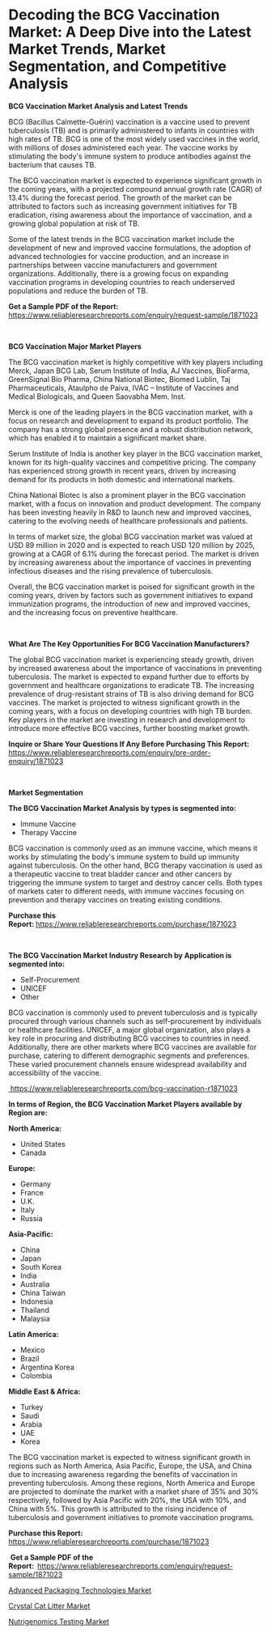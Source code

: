 <p><h1>Decoding the BCG Vaccination Market: A Deep Dive into the Latest Market Trends, Market Segmentation, and Competitive Analysis</h1></p><p><strong>BCG Vaccination Market Analysis and Latest Trends</strong></p>
<p><p>BCG (Bacillus Calmette-Guérin) vaccination is a vaccine used to prevent tuberculosis (TB) and is primarily administered to infants in countries with high rates of TB. BCG is one of the most widely used vaccines in the world, with millions of doses administered each year. The vaccine works by stimulating the body's immune system to produce antibodies against the bacterium that causes TB.</p><p>The BCG vaccination market is expected to experience significant growth in the coming years, with a projected compound annual growth rate (CAGR) of 13.4% during the forecast period. The growth of the market can be attributed to factors such as increasing government initiatives for TB eradication, rising awareness about the importance of vaccination, and a growing global population at risk of TB.</p><p>Some of the latest trends in the BCG vaccination market include the development of new and improved vaccine formulations, the adoption of advanced technologies for vaccine production, and an increase in partnerships between vaccine manufacturers and government organizations. Additionally, there is a growing focus on expanding vaccination programs in developing countries to reach underserved populations and reduce the burden of TB.</p></p>
<p><strong>Get a Sample PDF of the Report:&nbsp;</strong> <a href="https://www.reliableresearchreports.com/enquiry/request-sample/1871023">https://www.reliableresearchreports.com/enquiry/request-sample/1871023</a></p>
<p>&nbsp;</p>
<p><strong>BCG Vaccination Major Market Players</strong></p>
<p><p>The BCG vaccination market is highly competitive with key players including Merck, Japan BCG Lab, Serum Institute of India, AJ Vaccines, BioFarma, GreenSignal Bio Pharma, China National Biotec, Biomed Lublin, Taj Pharmaceuticals, Ataulpho de Paiva, IVAC – Institute of Vaccines and Medical Biologicals, and Queen Saovabha Mem. Inst.</p><p>Merck is one of the leading players in the BCG vaccination market, with a focus on research and development to expand its product portfolio. The company has a strong global presence and a robust distribution network, which has enabled it to maintain a significant market share.</p><p>Serum Institute of India is another key player in the BCG vaccination market, known for its high-quality vaccines and competitive pricing. The company has experienced strong growth in recent years, driven by increasing demand for its products in both domestic and international markets.</p><p>China National Biotec is also a prominent player in the BCG vaccination market, with a focus on innovation and product development. The company has been investing heavily in R&D to launch new and improved vaccines, catering to the evolving needs of healthcare professionals and patients.</p><p>In terms of market size, the global BCG vaccination market was valued at USD 89 million in 2020 and is expected to reach USD 120 million by 2025, growing at a CAGR of 6.1% during the forecast period. The market is driven by increasing awareness about the importance of vaccines in preventing infectious diseases and the rising prevalence of tuberculosis.</p><p>Overall, the BCG vaccination market is poised for significant growth in the coming years, driven by factors such as government initiatives to expand immunization programs, the introduction of new and improved vaccines, and the increasing focus on preventive healthcare.</p></p>
<p>&nbsp;</p>
<p><strong>What Are The Key Opportunities For BCG Vaccination Manufacturers?</strong></p>
<p><p>The global BCG vaccination market is experiencing steady growth, driven by increased awareness about the importance of vaccinations in preventing tuberculosis. The market is expected to expand further due to efforts by government and healthcare organizations to eradicate TB. The increasing prevalence of drug-resistant strains of TB is also driving demand for BCG vaccines. The market is projected to witness significant growth in the coming years, with a focus on developing countries with high TB burden. Key players in the market are investing in research and development to introduce more effective BCG vaccines, further boosting market growth.</p></p>
<p><strong>Inquire or Share Your Questions If Any Before Purchasing This Report:</strong> <a href="https://www.reliableresearchreports.com/enquiry/pre-order-enquiry/1871023">https://www.reliableresearchreports.com/enquiry/pre-order-enquiry/1871023</a></p>
<p>&nbsp;</p>
<p><strong>Market Segmentation</strong></p>
<p><strong>The BCG Vaccination Market Analysis by types is segmented into:</strong></p>
<p><ul><li>Immune Vaccine</li><li>Therapy Vaccine</li></ul></p>
<p><p>BCG vaccination is commonly used as an immune vaccine, which means it works by stimulating the body's immune system to build up immunity against tuberculosis. On the other hand, BCG therapy vaccination is used as a therapeutic vaccine to treat bladder cancer and other cancers by triggering the immune system to target and destroy cancer cells. Both types of markets cater to different needs, with immune vaccines focusing on prevention and therapy vaccines on treating existing conditions.</p></p>
<p><strong>Purchase this Report:&nbsp;</strong><a href="https://www.reliableresearchreports.com/purchase/1871023">https://www.reliableresearchreports.com/purchase/1871023</a></p>
<p>&nbsp;</p>
<p><strong>The BCG Vaccination Market Industry Research by Application is segmented into:</strong></p>
<p><ul><li>Self-Procurement</li><li>UNICEF</li><li>Other</li></ul></p>
<p><p>BCG vaccination is commonly used to prevent tuberculosis and is typically procured through various channels such as self-procurement by individuals or healthcare facilities. UNICEF, a major global organization, also plays a key role in procuring and distributing BCG vaccines to countries in need. Additionally, there are other markets where BCG vaccines are available for purchase, catering to different demographic segments and preferences. These varied procurement channels ensure widespread availability and accessibility of the vaccine.</p></p>
<p><a href="https://www.reliableresearchreports.com/bcg-vaccination-r1871023">&nbsp;https://www.reliableresearchreports.com/bcg-vaccination-r1871023</a></p>
<p><strong>In terms of Region, the BCG Vaccination Market Players available by Region are:</strong></p>
<p>
    <p> <strong> North America: </strong>
        <ul>
            <li>United States</li>
            <li>Canada</li>
        </ul>
        </p> 
    <p> <strong> Europe: </strong>
        <ul>
            <li>Germany</li>
            <li>France</li>
            <li>U.K.</li>
            <li>Italy</li>
            <li>Russia</li>
        </ul>
        </p> 
    <p> <strong> Asia-Pacific: </strong>
        <ul>
            <li>China</li>
            <li>Japan</li>
            <li>South Korea</li>
            <li>India</li>
            <li>Australia</li>
            <li>China Taiwan</li>
            <li>Indonesia</li>
            <li>Thailand</li>
            <li>Malaysia</li>
        </ul>
        </p> 
    <p> <strong> Latin America: </strong>
        <ul>
            <li>Mexico</li>
            <li>Brazil</li>
            <li>Argentina Korea</li>
            <li>Colombia</li>
        </ul>
        </p> 
    <p> <strong> Middle East & Africa: </strong>
        <ul>
            <li>Turkey</li>
            <li>Saudi</li>
            <li>Arabia</li>
            <li>UAE</li>
            <li>Korea</li>
        </ul>
    </p>
    </p>
<p><p>The BCG vaccination market is expected to witness significant growth in regions such as North America, Asia Pacific, Europe, the USA, and China due to increasing awareness regarding the benefits of vaccination in preventing tuberculosis. Among these regions, North America and Europe are projected to dominate the market with a market share of 35% and 30% respectively, followed by Asia Pacific with 20%, the USA with 10%, and China with 5%. This growth is attributed to the rising incidence of tuberculosis and government initiatives to promote vaccination programs.</p></p>
<p><strong>Purchase this Report: </strong><a href="https://www.reliableresearchreports.com/purchase/1871023">https://www.reliableresearchreports.com/purchase/1871023</a></p>
<p>&nbsp;<strong>Get a Sample PDF of the Report:&nbsp;&nbsp;</strong><a href="https://www.reliableresearchreports.com/enquiry/request-sample/1871023">https://www.reliableresearchreports.com/enquiry/request-sample/1871023</a></p>
<p><strong></strong></p>
<p><p><a href="https://www.linkedin.com/pulse/advanced-packaging-technologies-market-size-outlook-forecast-5gzbf">Advanced Packaging Technologies Market</a></p><p><a href="https://www.linkedin.com/pulse/crystal-cat-litter-market-outlook-industry-overview-forecast-ydhze">Crystal Cat Litter Market</a></p><p><a href="https://www.linkedin.com/pulse/nutrigenomics-testing-market-size-trends-complete-industry-jksxf">Nutrigenomics Testing Market</a></p></p>